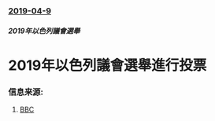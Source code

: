 ### [2019-04-9](/news/2019/04/9/index.md)

##### 2019年以色列議會選舉
# 2019年以色列議會選舉進行投票 




### 信息来源:

1. [BBC](https://www.bbc.co.uk/news/world-middle-east-47852261)
